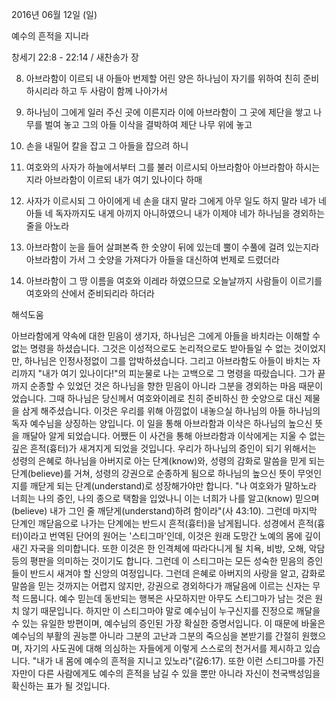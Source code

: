 2016년 06월 12일 (일)

예수의 흔적을 지니라



창세기 22:8 - 22:14 / 새찬송가  장


8. 아브라함이 이르되 내 아들아 번제할 어린 양은 하나님이 자기를 위하여 친히 준비하시리라 하고 두 사람이 함께 나아가서 

9. 하나님이 그에게 일러 주신 곳에 이른지라 이에 아브라함이 그 곳에 제단을 쌓고 나무를 벌여 놓고 그의 아들 이삭을 결박하여 제단 나무 위에 놓고 

10. 손을 내밀어 칼을 잡고 그 아들을 잡으려 하니 

11. 여호와의 사자가 하늘에서부터 그를 불러 이르시되 아브라함아 아브라함아 하시는지라 아브라함이 이르되 내가 여기 있나이다 하매 

12. 사자가 이르시되 그 아이에게 네 손을 대지 말라 그에게 아무 일도 하지 말라 네가 네 아들 네 독자까지도 내게 아끼지 아니하였으니 내가 이제야 네가 하나님을 경외하는 줄을 아노라 

13. 아브라함이 눈을 들어 살펴본즉 한 숫양이 뒤에 있는데 뿔이 수풀에 걸려 있는지라 아브라함이 가서 그 숫양을 가져다가 아들을 대신하여 번제로 드렸더라 

14. 아브라함이 그 땅 이름을 여호와 이레라 하였으므로 오늘날까지 사람들이 이르기를 여호와의 산에서 준비되리라 하더라

해석도움





아브라함에게 약속에 대한 믿음이 생기자, 하나님은 그에게 아들을 바치라는 이해할 수 없는 명령을 하셨습니다. 그것은 이성적으로도 논리적으로도 받아들일 수 없는 것이었지만, 하나님은 인정사정없이 그를 압박하셨습니다. 그리고 아브라함도 아들이 바치는 자리까지 "내가 여기 있나이다!"의 피눈물로 나는 고백으로 그 명령을 따랐습니다. 그가 끝까지 순종할 수 있었던 것은 하나님을 향한 믿음이 아니라 그분을 경외하는 마음 때문이었습니다. 그때 하나님은 당신께서 여호와이레로 친히 준비하신 한 숫양으로 대신 제물을 삼게 해주셨습니다. 이것은 우리를 위해 아낌없이 내놓으실 하나님의 아들 하나님의 독자 예수님을 상징하는 양입니다. 이 일을 통해 아브라함과 이삭은 하나님의 높으신 뜻을 깨달아 알게 되었습니다. 어쨌든 이 사건을 통해 아브라함과 이삭에게는 지울 수 없는 깊은 흔적(흉터)가 새겨지게 되었을 것입니다.
우리가 하나님의 증인이 되기 위해서는 성령의 은혜로 하나님을 아버지로 아는 단계(know)와, 성령의 감화로 말씀을 믿게 되는 단계(believe)를 거쳐, 성령의 강권으로 순종하게 됨으로 하나님의 높으신 뜻이 무엇인지를 깨닫게 되는 단계(understand)로 성장해가야만 합니다. "나 여호와가 말하노라 너희는 나의 증인, 나의 종으로 택함을 입었나니 이는 너희가 나를 알고(know) 믿으며(believe) 내가 그인 줄 깨닫게(understand)하려 함이라"(사 43:10). 그런데 마지막 단계인 깨닫음으로 나가는 단계에는 반드시 흔적(흉터)을 남게됩니다. 성경에서 흔적(흉터)이라고 번역된 단어의 원어는 '스티그마'인데, 이것은 원래 도망간 노예의 몸에 깊이 새긴 자국을 의미합니다. 또한 이것은 한 인격체에 따라다니게 될 치욕, 비방, 오해, 악담 등의 평판을 의미하는 것이기도 합니다. 그런데 이 스티그마는 모든 성숙한 믿음의 증인들이 반드시 새겨야 할 신앙의 여정입니다.
그런데 은혜로 아버지의 사랑을 알고, 감화로 말씀을 믿는 것까지는 어렵지 않지만, 강권으로 경외하다가 깨달음에 이르는 신자는 무척 드뭅니다. 예수 믿는데 동반되는 행복은 사모하지만 아무도 스티그마가 남는 것은 원치 않기 때문입니다. 하지만 이 스티그마야 말로 예수님이 누구신지를 진정으로 깨달을 수 있는 유일한 방편이며, 예수님의 증인된 가장 확실한 증명서입니다. 이 때문에 바울은 예수님의 부활의 권능뿐 아니라 그분의 고난과 그분의 죽으심을 본받기를 간절히 원했으며, 자기의 사도권에 대해 의심하는 자들에게 이렇게 스스로의 천거서를 제시하고 있습니다. "내가 내 몸에 예수의 흔적을 지니고 있노라"(갈6:17). 또한 이런 스티그마를 가진 자만이 다른 사람에게도 예수의 흔적을 남길 수 있을 뿐만 아니라 자신이 천국백성임을 확신하는 표가 될 것입니다.